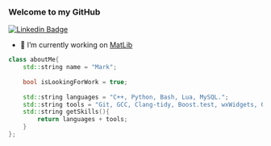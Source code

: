 ### Welcome to my GitHub

[![Linkedin Badge](https://img.shields.io/badge/-Shivix-blue?style=flat-square&logo=Linkedin&logoColor=white&link=https://www.linkedin.com/in/mark-oborne-534301196/)](https://www.linkedin.com/in/mark-oborne-534301196/)

- 🔭 I’m currently working on [MatLib](https://github.com/Shivix/Matrix-Library)

```cpp
class aboutMe{
    std::string name = "Mark";
    
    bool isLookingForWork = true;
    
    std::string languages = "C++, Python, Bash, Lua, MySQL.";
    std::string tools = "Git, GCC, Clang-tidy, Boost.test, wxWidgets, OpenCV";
    std::string getSkills(){
        return languages + tools;
    }
};
```
